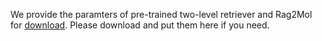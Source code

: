 We provide the paramters of pre-trained two-level retriever and Rag2Mol for [download](). Please download and put them here if you need.
